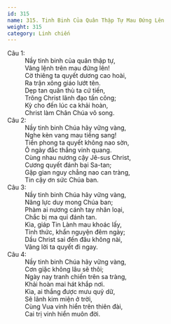 ```yaml
---
id: 315
name: 315. Tinh Binh Của Quân Thập Tự Mau Đứng Lên
weight: 315
category: Linh chiến
---
```

<dl><dt>Câu 1:</dt><dd data-verse="1">Nầy tinh binh của quân thập tự, <br/>Vâng lệnh trên mau đứng lên! <br/>Cờ thiêng ta quyết dương cao hoài, <br/>Ra trận xông giáo lướt tên. <br/>Dẹp tan quân thù ta cứ tiến, <br/>Trông Christ lãnh đạo tấn công; <br/>Kỳ cho đến lúc ca khải hoàn, <br/>Christ làm Chân Chúa vô song. </dd><dt>Câu 2:</dt><dd data-verse="2">Nầy tinh binh Chúa hãy vững vàng, <br/>Nghe kèn vang mau tiếng sang! <br/>Tiền phong ta quyết không nao sờn, <br/>Ô ngày đắc thắng vinh quang. <br/>Cùng nhau nương cậy Jê-sus Christ, <br/>Cương quyết đánh bại Sa-tan; <br/>Gặp gian nguy chẳng nao can tràng, <br/>Tin cậy ơn sức Chúa ban. </dd><dt>Câu 3:</dt><dd data-verse="3">Nầy tinh binh Chúa hãy vững vàng, <br/>Năng lực duy mong Chúa ban; <br/>Phàm ai nương cánh tay nhân loại, <br/>Chắc bị ma quỉ đánh tan. <br/>Kìa, giáp Tin Lành mau khoác lấy, <br/>Tỉnh thức, khẩn nguyện đêm ngày; <br/>Dầu Christ sai đến đâu không nài, <br/>Vâng lời ta quyết đi ngay. </dd><dt>Câu 4:</dt><dd data-verse="4">Nầy tinh binh Chúa hãy vững vàng, <br/>Cơn giặc không lâu sẽ thôi; <br/>Ngày nay tranh chiến trên sa tràng, <br/>Khải hoàn mai hát khắp nơi. <br/>Kìa, ai thắng được mưu quỷ dữ, <br/>Sẽ lãnh kim miện ở trời, <br/>Cùng Vua vinh hiển trên thiên đài, <br/>Cai trị vinh hiển muôn đời. </dd></dl>
